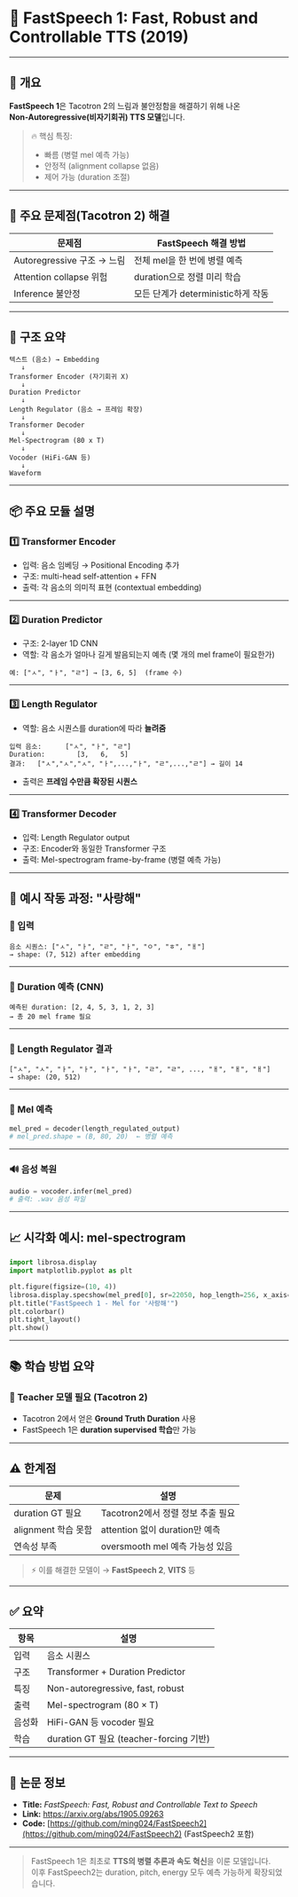# 🚀 FastSpeech 1: Fast, Robust and Controllable TTS (2019)

---

## 📌 개요

**FastSpeech 1**은 Tacotron 2의 느림과 불안정함을 해결하기 위해 나온  
**Non-Autoregressive(비자기회귀) TTS 모델**입니다.

> 🔥 핵심 특징:
> - 빠름 (병렬 mel 예측 가능)
> - 안정적 (alignment collapse 없음)
> - 제어 가능 (duration 조절)

---

## 🎯 주요 문제점(Tacotron 2) 해결

| 문제점            | FastSpeech 해결 방법                  |
|-------------------|----------------------------------------|
| Autoregressive 구조 → 느림 | 전체 mel을 한 번에 병렬 예측             |
| Attention collapse 위험   | duration으로 정렬 미리 학습               |
| Inference 불안정          | 모든 단계가 deterministic하게 작동         |

---

## 🧬 구조 요약

```text
텍스트 (음소) → Embedding
   ↓
Transformer Encoder (자기회귀 X)
   ↓
Duration Predictor
   ↓
Length Regulator (음소 → 프레임 확장)
   ↓
Transformer Decoder
   ↓
Mel-Spectrogram (80 x T)
   ↓
Vocoder (HiFi-GAN 등)
   ↓
Waveform
```

---

## 📦 주요 모듈 설명

### 1️⃣ Transformer Encoder

- 입력: 음소 임베딩 → Positional Encoding 추가
- 구조: multi-head self-attention + FFN
- 출력: 각 음소의 의미적 표현 (contextual embedding)

---

### 2️⃣ Duration Predictor

- 구조: 2-layer 1D CNN
- 역할: 각 음소가 얼마나 길게 발음되는지 예측 (몇 개의 mel frame이 필요한가)

```text
예: ["ㅅ", "ㅏ", "ㄹ"] → [3, 6, 5]  (frame 수)
```

---

### 3️⃣ Length Regulator

- 역할: 음소 시퀀스를 duration에 따라 **늘려줌**

```text
입력 음소:      ["ㅅ", "ㅏ", "ㄹ"]
Duration:        [3,   6,   5]
결과:   ["ㅅ","ㅅ","ㅅ", "ㅏ",...,"ㅏ", "ㄹ",...,"ㄹ"] → 길이 14
```

- 출력은 **프레임 수만큼 확장된 시퀀스**

---

### 4️⃣ Transformer Decoder

- 입력: Length Regulator output
- 구조: Encoder와 동일한 Transformer 구조
- 출력: Mel-spectrogram frame-by-frame (병렬 예측 가능)

---

## 🔁 예시 작동 과정: "사랑해"

### 📝 입력
```text
음소 시퀀스: ["ㅅ", "ㅏ", "ㄹ", "ㅏ", "ㅇ", "ㅎ", "ㅐ"]
→ shape: (7, 512) after embedding
```

---

### 🔢 Duration 예측 (CNN)

```text
예측된 duration: [2, 4, 5, 3, 1, 2, 3]
→ 총 20 mel frame 필요
```

---

### 🔁 Length Regulator 결과

```text
["ㅅ", "ㅅ", "ㅏ", "ㅏ", "ㅏ", "ㅏ", "ㄹ", "ㄹ", ..., "ㅐ", "ㅐ", "ㅐ"]
→ shape: (20, 512)
```

---

### 🎨 Mel 예측

```python
mel_pred = decoder(length_regulated_output)
# mel_pred.shape = (B, 80, 20)  ← 병렬 예측
```

---

### 🔊 음성 복원

```python
audio = vocoder.infer(mel_pred)
# 출력: .wav 음성 파일
```

---

## 📈 시각화 예시: mel-spectrogram

```python
import librosa.display
import matplotlib.pyplot as plt

plt.figure(figsize=(10, 4))
librosa.display.specshow(mel_pred[0], sr=22050, hop_length=256, x_axis='time', y_axis='mel')
plt.title("FastSpeech 1 - Mel for '사랑해'")
plt.colorbar()
plt.tight_layout()
plt.show()
```

---

## 📚 학습 방법 요약

### 🔁 Teacher 모델 필요 (Tacotron 2)

- Tacotron 2에서 얻은 **Ground Truth Duration** 사용
- FastSpeech 1은 **duration supervised 학습**만 가능

---

## ⚠️ 한계점

| 문제                        | 설명                                    |
|-----------------------------|------------------------------------------|
| duration GT 필요            | Tacotron2에서 정렬 정보 추출 필요        |
| alignment 학습 못함         | attention 없이 duration만 예측           |
| 연속성 부족                 | oversmooth mel 예측 가능성 있음         |

> ⚡ 이를 해결한 모델이 → **FastSpeech 2**, **VITS** 등

---

## ✅ 요약

| 항목             | 설명                                           |
|------------------|------------------------------------------------|
| 입력             | 음소 시퀀스                                   |
| 구조             | Transformer + Duration Predictor              |
| 특징             | Non-autoregressive, fast, robust              |
| 출력             | Mel-spectrogram (80 × T)                      |
| 음성화           | HiFi-GAN 등 vocoder 필요                      |
| 학습             | duration GT 필요 (teacher-forcing 기반)       |

---

## 📘 논문 정보

- **Title:** *FastSpeech: Fast, Robust and Controllable Text to Speech*
- **Link:** https://arxiv.org/abs/1905.09263
- **Code:** [https://github.com/ming024/FastSpeech2](https://github.com/ming024/FastSpeech2) (FastSpeech2 포함)

---

> FastSpeech 1은 최초로 **TTS의 병렬 추론과 속도 혁신**을 이룬 모델입니다.  
> 이후 FastSpeech2는 duration, pitch, energy 모두 예측 가능하게 확장되었습니다.
